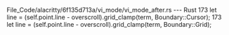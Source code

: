 File_Code/alacritty/6f135d713a/vi_mode/vi_mode_after.rs --- Rust
173         let line = (self.point.line - overscroll).grid_clamp(term, Boundary::Cursor);                                                                    173         let line = (self.point.line - overscroll).grid_clamp(term, Boundary::Grid);

